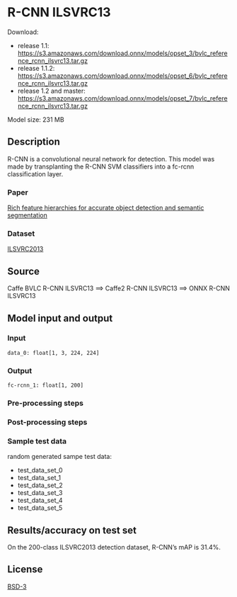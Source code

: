# R-CNN ILSVRC13

Download:
- release 1.1: https://s3.amazonaws.com/download.onnx/models/opset_3/bvlc_reference_rcnn_ilsvrc13.tar.gz
- release 1.1.2: https://s3.amazonaws.com/download.onnx/models/opset_6/bvlc_reference_rcnn_ilsvrc13.tar.gz
- release 1.2 and master: https://s3.amazonaws.com/download.onnx/models/opset_7/bvlc_reference_rcnn_ilsvrc13.tar.gz

Model size: 231 MB

## Description
R-CNN is a convolutional neural network for detection.
This model was made by transplanting the R-CNN SVM classifiers into a fc-rcnn classification layer.

### Paper
[Rich feature hierarchies for accurate object detection and semantic segmentation](https://arxiv.org/abs/1311.2524)

### Dataset
[ILSVRC2013](http://www.image-net.org/challenges/LSVRC/2013/)

## Source
Caffe BVLC R-CNN ILSVRC13 ==> Caffe2 R-CNN ILSVRC13 ==> ONNX R-CNN ILSVRC13

## Model input and output
### Input
```
data_0: float[1, 3, 224, 224]
```
### Output
```
fc-rcnn_1: float[1, 200]
```
### Pre-processing steps
### Post-processing steps
### Sample test data
random generated sampe test data:
- test_data_set_0
- test_data_set_1
- test_data_set_2
- test_data_set_3
- test_data_set_4
- test_data_set_5

## Results/accuracy on test set
On the 200-class ILSVRC2013 detection dataset, R-CNN’s mAP is 31.4%.

## License
[BSD-3](LICENSE)
